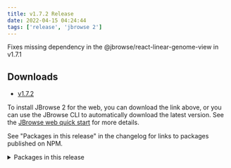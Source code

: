 ```yaml
---
title: v1.7.2 Release
date: 2022-04-15 04:24:44
tags: ['release', 'jbrowse 2']
---
```


Fixes missing dependency in the @jbrowse/react-linear-genome-view in v1.7.1

## Downloads

- [v1.7.2](https://github.com/GMOD/jbrowse-components/releases/tag/v1.7.2)

To install JBrowse 2 for the web, you can download the link above, or you can
use the JBrowse CLI to automatically download the latest version. See the
[JBrowse web quick start](https://jbrowse.org/jb2/docs/quickstart_web) for more
details.

See "Packages in this release" in the changelog for links to packages published
on NPM.

<details><summary>Packages in this release</summary>
<p>

| Package                           | Download                                                        |
| --------------------------------- | --------------------------------------------------------------- |
| @jbrowse/img                      | https://www.npmjs.com/package/@jbrowse/img                      |
| @jbrowse/react-linear-genome-view | https://www.npmjs.com/package/@jbrowse/react-linear-genome-view |

</p>
</details>
